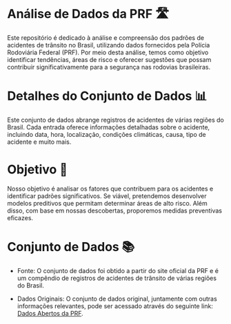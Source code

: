 # Análise de Dados da PRF 🛣
Este repositório é dedicado à análise e compreensão dos padrões de acidentes de trânsito no Brasil, utilizando dados fornecidos pela Polícia Rodoviária Federal (PRF). Por meio desta análise, temos como objetivo identificar tendências, áreas de risco e oferecer sugestões que possam contribuir significativamente para a segurança nas rodovias brasileiras.

# Detalhes do Conjunto de Dados 📊
Este conjunto de dados abrange registros de acidentes de várias regiões do Brasil. Cada entrada oferece informações detalhadas sobre o acidente, incluindo data, hora, localização, condições climáticas, causa, tipo de acidente e muito mais.

# Objetivo 🎯
Nosso objetivo é analisar os fatores que contribuem para os acidentes e identificar padrões significativos. Se viável, pretendemos desenvolver modelos preditivos que permitam determinar áreas de alto risco. Além disso, com base em nossas descobertas, proporemos medidas preventivas eficazes.

# Conjunto de Dados 📚
- Fonte: O conjunto de dados foi obtido a partir do site oficial da PRF e é um compêndio de registros de acidentes de trânsito de várias regiões do Brasil.

- Dados Originais: O conjunto de dados original, juntamente com outras informações relevantes, pode ser acessado através do seguinte link: [Dados Abertos da PRF](https://www.gov.br/prf/pt-br/acesso-a-informacao/dados-abertos/dados-abertos-da-prf).
